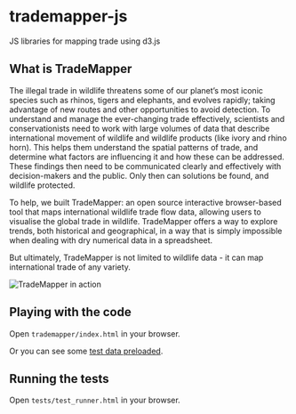 trademapper-js
==============

JS libraries for mapping trade using d3.js

What is TradeMapper
-------------------

The illegal trade in wildlife threatens some of our planet’s most iconic
species such as rhinos, tigers and elephants, and evolves rapidly; taking
advantage of new routes and other opportunities to avoid detection. To
understand and manage the ever-changing trade effectively, scientists and
conservationists need to work with large volumes of data that describe
international movement of wildlife and wildlife products (like ivory and rhino
horn). This helps them understand the spatial patterns of trade, and determine
what factors are influencing it and how these can be addressed.  These findings
then need to be communicated clearly and effectively with decision-makers and
the public.  Only then can solutions be found, and wildlife protected.

To help, we built TradeMapper: an open source interactive browser-based tool
that maps international wildlife trade flow data, allowing users to visualise
the global trade in wildlife.  TradeMapper offers a way to explore trends, both
historical and geographical, in a way that is simply impossible when dealing
with dry numerical data in a spreadsheet.

But ultimately, TradeMapper is not limited to wildlife data - it can map
international trade of any variety.

![TradeMapper in action](https://raw.githubusercontent.com/trademapper/trademapper-js/master/screenshot/trademapper.png)

Playing with the code
---------------------

Open `trademapper/index.html` in your browser.

Or you can see some [test data preloaded](http://trademapper.aptivate.org/?csvtype=cites&loadcsv=http://trademapper.aptivate.org/sample_data/cites/cites_unicorn.csv).

Running the tests
-----------------

Open `tests/test_runner.html` in your browser.
